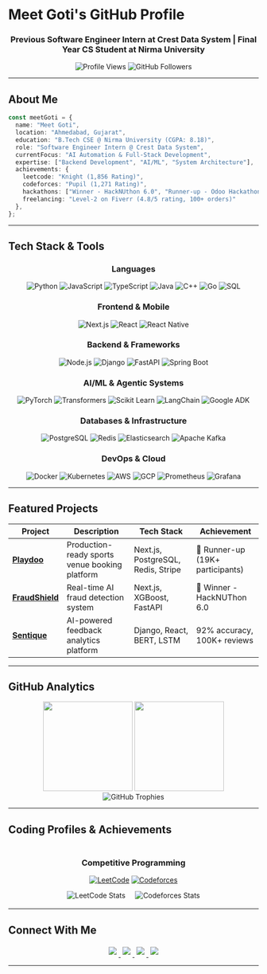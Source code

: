 # Meet Goti's GitHub Profile

<h3 align="center">
  Previous Software Engineer Intern at Crest Data System | Final Year CS Student at Nirma University
</h3>

<div align="center">
  <img src="https://komarev.com/ghpvc/?username=meetgoti07&color=0066cc&style=for-the-badge&label=Profile+Views" alt="Profile Views" />
  <img src="https://img.shields.io/github/followers/meetgoti07?style=for-the-badge&color=0066cc" alt="GitHub Followers" />
</div>

---

## About Me

```typescript
const meetGoti = {
  name: "Meet Goti",
  location: "Ahmedabad, Gujarat",
  education: "B.Tech CSE @ Nirma University (CGPA: 8.18)",
  role: "Software Engineer Intern @ Crest Data System",
  currentFocus: "AI Automation & Full-Stack Development",
  expertise: ["Backend Development", "AI/ML", "System Architecture"],
  achievements: {
    leetcode: "Knight (1,856 Rating)",
    codeforces: "Pupil (1,271 Rating)",
    hackathons: ["Winner - HackNUthon 6.0", "Runner-up - Odoo Hackathon 2025"],
    freelancing: "Level-2 on Fiverr (4.8/5 rating, 100+ orders)"
  },
};
```

---

## Tech Stack & Tools

<div align="center">

### Languages
![Python](https://img.shields.io/badge/Python-3776AB?style=for-the-badge&logo=python&logoColor=white)
![JavaScript](https://img.shields.io/badge/JavaScript-F7DF1E?style=for-the-badge&logo=javascript&logoColor=black)
![TypeScript](https://img.shields.io/badge/TypeScript-3178C6?style=for-the-badge&logo=typescript&logoColor=white)
![Java](https://img.shields.io/badge/Java-ED8B00?style=for-the-badge&logo=openjdk&logoColor=white)
![C++](https://img.shields.io/badge/C++-00599C?style=for-the-badge&logo=cplusplus&logoColor=white)
![Go](https://img.shields.io/badge/Go-00ADD8?style=for-the-badge&logo=go&logoColor=white)
![SQL](https://img.shields.io/badge/SQL-336791?style=for-the-badge&logo=postgresql&logoColor=white)

### Frontend & Mobile
![Next.js](https://img.shields.io/badge/Next.js-000000?style=for-the-badge&logo=nextdotjs&logoColor=white)
![React](https://img.shields.io/badge/React-20232A?style=for-the-badge&logo=react&logoColor=61DAFB)
![React Native](https://img.shields.io/badge/React_Native-20232A?style=for-the-badge&logo=react&logoColor=61DAFB)

### Backend & Frameworks
![Node.js](https://img.shields.io/badge/Node.js-339933?style=for-the-badge&logo=nodedotjs&logoColor=white)
![Django](https://img.shields.io/badge/Django-092E20?style=for-the-badge&logo=django&logoColor=white)
![FastAPI](https://img.shields.io/badge/FastAPI-009688?style=for-the-badge&logo=fastapi&logoColor=white)
![Spring Boot](https://img.shields.io/badge/Spring_Boot-6DB33F?style=for-the-badge&logo=spring&logoColor=white)

### AI/ML & Agentic Systems
![PyTorch](https://img.shields.io/badge/PyTorch-EE4C2C?style=for-the-badge&logo=pytorch&logoColor=white)
![Transformers](https://img.shields.io/badge/🤗_Transformers-FFD21E?style=for-the-badge&logoColor=black)
![Scikit Learn](https://img.shields.io/badge/scikit_learn-F7931E?style=for-the-badge&logo=scikit-learn&logoColor=white)
![LangChain](https://img.shields.io/badge/LangChain-1C3C3C?style=for-the-badge&logo=langchain&logoColor=white)
![Google ADK](https://img.shields.io/badge/Google_ADK-4285F4?style=for-the-badge&logo=google&logoColor=white)

### Databases & Infrastructure
![PostgreSQL](https://img.shields.io/badge/PostgreSQL-336791?style=for-the-badge&logo=postgresql&logoColor=white)
![Redis](https://img.shields.io/badge/Redis-DC382D?style=for-the-badge&logo=redis&logoColor=white)
![Elasticsearch](https://img.shields.io/badge/Elasticsearch-005571?style=for-the-badge&logo=elasticsearch&logoColor=white)
![Apache Kafka](https://img.shields.io/badge/Apache_Kafka-231F20?style=for-the-badge&logo=apache-kafka&logoColor=white)

### DevOps & Cloud
![Docker](https://img.shields.io/badge/Docker-2496ED?style=for-the-badge&logo=docker&logoColor=white)
![Kubernetes](https://img.shields.io/badge/Kubernetes-326CE5?style=for-the-badge&logo=kubernetes&logoColor=white)
![AWS](https://img.shields.io/badge/AWS-FF9900?style=for-the-badge&logo=amazonaws&logoColor=white)
![GCP](https://img.shields.io/badge/Google_Cloud-4285F4?style=for-the-badge&logo=google-cloud&logoColor=white)
![Prometheus](https://img.shields.io/badge/Prometheus-E6522C?style=for-the-badge&logo=prometheus&logoColor=white)
![Grafana](https://img.shields.io/badge/Grafana-F46800?style=for-the-badge&logo=grafana&logoColor=white)

</div>

---

## Featured Projects

<div align="center">
  
| Project | Description | Tech Stack | Achievement |
|---------|-------------|------------|-------------|
| **[Playdoo](https://github.com/meetgoti07/playdoo)** | Production-ready sports venue booking platform | Next.js, PostgreSQL, Redis, Stripe | 🥈 Runner-up (19K+ participants) |
| **[FraudShield](https://github.com/meetgoti07/fraudshield)** | Real-time AI fraud detection system | Next.js, XGBoost, FastAPI | 🥇 Winner - HackNUThon 6.0 |
| **[Sentique](https://github.com/meetgoti07/sentique)** | AI-powered feedback analytics platform | Django, React, BERT, LSTM | 92% accuracy, 100K+ reviews |

</div>

---

## GitHub Analytics

<div align="center">
  <img height="180em" src="https://github-readme-stats.vercel.app/api?username=meetgoti07&show_icons=true&theme=tokyonight&include_all_commits=true&count_private=true&hide_border=true&bg_color=0D1117&title_color=00D9FF&icon_color=00D9FF&text_color=C9D1D9"/>
  <img height="180em" src="https://github-readme-stats.vercel.app/api/top-langs/?username=meetgoti07&layout=compact&theme=tokyonight&hide_border=true&bg_color=0D1117&title_color=00D9FF&text_color=C9D1D9"/>
</div>

<div align="center">
  <img src="https://github-profile-trophy.vercel.app/?username=meetgoti07&theme=tokyonight&no-frame=true&column=7&margin-w=10&margin-h=10" alt="GitHub Trophies" />
</div>

---

## Coding Profiles & Achievements

<div align="center" style="padding:4px;">
  
### Competitive Programming
  
[![LeetCode](https://img.shields.io/badge/LeetCode-Knight-FFA116?style=for-the-badge&logo=leetcode&logoColor=white)](https://leetcode.com/u/meetgoti07/)
[![Codeforces](https://img.shields.io/badge/Codeforces-Pupil-1F8ACB?style=for-the-badge&logo=codeforces&logoColor=white)](https://codeforces.com/profile/meetgoti07)

<img src="https://leetcard.jacoblin.cool/meetgoti07?ext=contest&theme=dark" alt="LeetCode Stats" />
&nbsp;&nbsp;&nbsp;
<img src="https://codeforces-readme-stats.vercel.app/api/card?username=meetgoti07&theme=github_dark" alt="Codeforces Stats" />

</div>

---

## Connect With Me

<div align="center">
  <a href="https://www.linkedin.com/in/meetgoti">
    <img src="https://img.shields.io/badge/LinkedIn-0A66C2?style=for-the-badge&logo=linkedin&logoColor=white" style="margin: 4px;" />
  </a>
  <a href="mailto:meetgoti07@gmail.com">
    <img src="https://img.shields.io/badge/Email-D14836?style=for-the-badge&logo=gmail&logoColor=white" style="margin: 4px;" />
  </a>
  <a href="https://meetgoti.com">
    <img src="https://img.shields.io/badge/Website-000000?style=for-the-badge&logo=About.me&logoColor=white" style="margin: 4px;" />
  </a>
  <a href="https://www.fiverr.com/meetgoti07">
    <img src="https://img.shields.io/badge/Fiverr-1DBF73?style=for-the-badge&logo=fiverr&logoColor=white" style="margin: 4px;" />
  </a>
</div>



---
